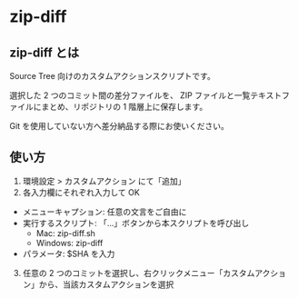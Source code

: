 zip-diff
========

## zip-diff とは

Source Tree 向けのカスタムアクションスクリプトです。

選択した 2 つのコミット間の差分ファイルを、 ZIP ファイルと一覧テキストファイルにまとめ、リポジトリの 1 階層上に保存します。

Git を使用していない方へ差分納品する際にお使いください。

## 使い方

1. 環境設定 > カスタムアクション にて「追加」
2. 各入力欄にそれぞれ入力して OK
  - メニューキャプション: 任意の文言をご自由に
  - 実行するスクリプト: 「...」ボタンから本スクリプトを呼び出し
    - Mac: zip-diff.sh
    - Windows: zip-diff
  - パラメータ: $SHA を入力
3. 任意の 2 つのコミットを選択し、右クリックメニュー「カスタムアクション」から、当該カスタムアクションを選択
